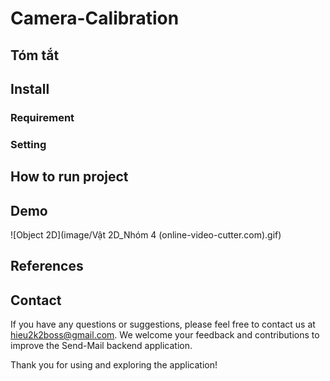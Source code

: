 # Camera-Calibration

## Tóm tắt


## Install

### Requirement

### Setting
   
## How to run project 

## Demo

![Object 2D](image/Vật 2D_Nhóm 4 (online-video-cutter.com).gif)

## References

## Contact
If you have any questions or suggestions, please feel free to contact us at hieu2k2boss@gmail.com. We welcome your feedback and contributions to improve the Send-Mail backend application.

Thank you for using and exploring the application!
